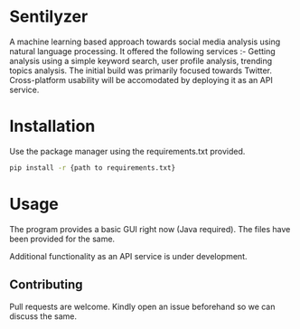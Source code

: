 # Sentilyzer
A machine learning based approach towards social media analysis using natural language processing. It offered the following services :- Getting analysis using a simple keyword search, user profile analysis, trending topics analysis. The initial build was primarily focused towards Twitter. Cross-platform usability will be accomodated by deploying it as an API service.

# Installation
Use the package manager using the requirements.txt provided.
```bash 
pip install -r {path to requirements.txt}
```

# Usage
The program provides a basic GUI right now (Java required). The files have been provided for the same. 

Additional functionality as an API service is under development.

## Contributing
Pull requests are welcome. Kindly open an issue beforehand so we can discuss the same.

